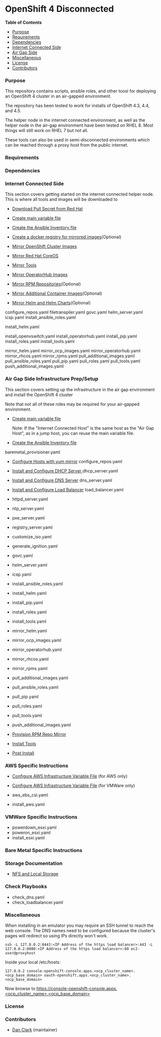 # OpenShift 4 Disconnected

**Table of Contents**
  - [Purpose](#Purpose)
  - [Requirements](#Requirements)
  - [Dependencies](#Dependencies)
  - [Internet Connected Side](#Internet-Connected-Side)
  - [Air Gap Side](#Air-Gap-Side)
  - [Miscellaneous](#Miscellaneous)
  - [License](#License)
  - [Contributors](#Contributors)

### Purpose

This repository contains scripts, ansible roles, and other toosl for deploying an OpenShift 4 cluster in an air-gapped environment.

The repository has been tested to work for installs of OpenShift 4.3, 4.4, and 4.5.

The helper node in the internet connected environment, as well as the helper node in the air-gap environment have been tested on RHEL 8.
Most things will still work on RHEL 7 but not all.

These tools can also be used in semi-disconnected environments which can be reached through a proxy host from the public internet.

### Requirements

### Dependencies

### Internet Connected Side

  This section covers getting started on the internet connected helper node. This is where all tools and images will be downloaded to

- [Download Pull Secret from Red Hat](https://cloud.redhat.com/openshift/install)

- [Create main variable file](https://github.com/dmc5179/openshift4-disconnected/blob/master/playbooks/docs/vars-all.md)

- [Create the Ansible Inventory file](https://github.com/dmc5179/openshift4-disconnected/blob/master/playbooks/docs/inventory.md)

- [Create a docker registry for mirrored images](https://github.com/dmc5179/openshift4-disconnected/blob/master/playbooks/docs/registry_server.md)(Optional)

- [Mirror OpenShift Cluster Images](https://github.com/dmc5179/openshift4-disconnected/blob/master/playbooks/docs/mirror_ocp_images.md)

- [Mirror Red Hat CoreOS](https://github.com/dmc5179/openshift4-disconnected/blob/master/playbooks/docs/mirror_rhcos.md)

- [Mirror Tools](https://github.com/dmc5179/openshift4-disconnected/blob/master/playbooks/docs/mirror_tools.md)

- [Mirror OperatorHub Images](https://github.com/dmc5179/openshift4-disconnected/blob/master/playbooks/docs/mirror_operatorhub.md)

- [Mirror RPM Repositories](https://github.com/dmc5179/openshift4-disconnected/blob/master/playbooks/docs/mirror_rpms.md)(Optional)

- [Mirror Additional Container Images](https://github.com/dmc5179/openshift4-disconnected/blob/master/playbooks/docs/mirror_additional_images.md)(Optional)

- [Mirror Helm and Helm Charts](https://github.com/dmc5179/openshift4-disconnected/blob/master/playbooks/docs/mirror_helm.md)(Optional)

configure_repos.yaml
filetranspiler.yaml
govc.yaml
helm_server.yaml
icsp.yaml
install_ansible_roles.yaml


install_helm.yaml


install_openvswitch.yaml
install_operatorhub.yaml
install_pip.yaml
install_roles.yaml
install_tools.yaml



mirror_helm.yaml
mirror_ocp_images.yaml
mirror_operatorhub.yaml
mirror_rhcos.yaml
mirror_rpms.yaml
pull_additional_images.yaml
pull_ansible_roles.yaml
pull_pip.yaml
pull_roles.yaml
pull_tools.yaml
push_additional_images.yaml




### Air Gap Side Infrastructure Prep/Setup

  This section covers setting up the infrastructure in the air gap environment and install the OpenShift 4 cluster

  Note that not all of these roles may be required for your air-gapped environment.

 - [Create main variable file](https://github.com/dmc5179/openshift4-disconnected/blob/master/playbooks/docs/vars-all.md)

    Note: If the "Internet Connected Host" is the same host as the "Air Gap Host", as in a jump host, you can reuse the main variable file.

 - [Create the Ansible Inventory file](https://github.com/dmc5179/openshift4-disconnected/blob/master/playbooks/docs/inventory.md)

baremetal_provisioner.yaml

 - [Configure Hosts with yum mirror](https://github.com/dmc5179/openshift4-disconnected/blob/master/playbooks/docs/) configure_repos.yaml
 - [Install and Configure DHCP Server ](https://github.com/dmc5179/openshift4-disconnected/blob/master/playbooks/docs/dhcp_server.md) dhcp_server.yaml
 - [Install and Configure DNS Server](https://github.com/dmc5179/openshift4-disconnected/blob/master/playbooks/docs/dns_server.md) dns_server.yaml
 - [Install and Configure Load Balancer](https://github.com/dmc5179/openshift4-disconnected/blob/master/playbooks/docs/load_balancer.md) load_balancer.yaml
- httpd_server.yaml
- ntp_server.yaml
- pxe_server.yaml
- registry_server.yaml

- customize_iso.yaml
- generate_ignition.yaml
- govc.yaml
- helm_server.yaml

- icsp.yaml
- install_ansible_roles.yaml
- install_helm.yaml
- install_pip.yaml
- install_roles.yaml
- install_tools.yaml
- mirror_helm.yaml
- mirror_ocp_images.yaml
- mirror_operatorhub.yaml
- mirror_rhcos.yaml
- mirror_rpms.yaml
- pull_additional_images.yaml
- pull_ansible_roles.yaml
- pull_pip.yaml
- pull_roles.yaml
- pull_tools.yaml
- push_additional_images.yaml










 - [Provision RPM Repo Mirror](https://github.com/dmc5179/openshift4-disconnected/blob/master/playbooks/docs/mirror_rpms.md)

 - [Install Tools](https://github.com/dmc5179/openshift4-disconnected/blob/master/playbooks/docs/mirror_tools.md)

 - [Post Install](https://github.com/dmc5179/openshift4-disconnected/blob/master/playbooks/docs/post-install.md)

### AWS Specific Instructions

 - [Configure AWS Infrastructure Variable File](https://github.com/dmc5179/openshift4-disconnected/blob/master/playbooks/docs/vars-aws.md) (for AWS only)

 - [Configure AWS Infrastructure Variable File](https://github.com/dmc5179/openshift4-disconnected/blob/master/playbooks/docs/vars-vmware.md) (for VMWare only)
 - aws_ebs_csi.yaml
 - install_aws.yaml

### VMWare Specific Instructions

 - powerdown_esxi.yaml
 - poweron_esxi.yaml
 - install_esxi.yaml

### Bare Metal Specific Instructions

### Storage Documentation

 - [NFS and Local Storage](https://github.com/dmc5179/openshift4-disconnected/blob/master/playbooks/docs/storage.md)

### Check Playbooks

  - check_dns.yaml
  - check_loadbalancer.yaml

### Miscellaneous

When installing in an emulator you may require an SSH tunnel to reach the web console.
The DNS names need to be configured because the cluster's pages will redirect so using
IPs directly won't work.

```
ssh -L 127.0.0.2:8443:<IP Address of the https load balancer>:443 -L 127.0.0.2:8080:<IP Address of the https load balancer>:80 ec2-user@proxyhost
```

Inside your local /etc/hosts:

```
127.0.0.2 console-openshift-console.apps.<ocp_cluster_name>.<ocp_base_domain> oauth-openshift.apps.<ocp_cluster_name>.<ocp_base_domain>
```

Now browse to https://console-openshift-console.apps.<ocp_cluster_name>.<ocp_base_domain>

### License


### Contributors

- [Dan Clark](https://github.com/dmc5179/) (maintainer)
